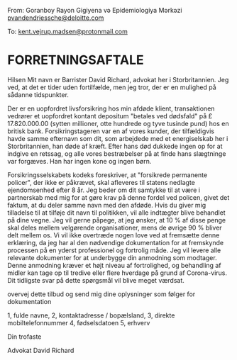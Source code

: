 From: Goranboy Rayon Gigiyena və Epidemiologiya Mərkəzi <pvandendriessche@deloitte.com>

To: kent.vejrup.madsen@protonmail.com

# FORRETNINGSAFTALE



Hilsen Mit navn er Barrister David Richard, advokat her i Storbritannien. Jeg ved, at det er tider uden fortilfælde, men jeg tror, der er en mulighed på sådanne tidspunkter.

Der er en uopfordret livsforsikring hos min afdøde klient, transaktionen vedrører et uopfordret kontant depositum "betales ved dødsfald" på £ 17.820.000.00 (sytten millioner, otte hundrede og tyve tusinde pund) hos en britisk bank. Forsikringstageren var en af vores kunder, der tilfældigvis havde samme efternavn som dit, som arbejdede med et energiselskab her i Storbritannien, han døde af kræft. Efter hans død dukkede ingen op for at indgive en retssag, og alle vores bestræbelser på at finde hans slægtninge var forgæves. Han har ingen kone og ingen børn.

Forsikringsselskabets kodeks foreskriver, at "forsikrede permanente policer", der ikke er påkrævet, skal afleveres til statens nedlagte ejendomsenhed efter 8 år. Jeg beder om dit samtykke til at være i partnerskab med mig for at gøre krav på denne fordel ved policen, givet det faktum, at du deler samme navn med den afdøde. Hvis du giver mig tilladelse til at tilføje dit navn til politikken, vil alle indtægter blive behandlet på dine vegne. Jeg vil gerne påpege, at jeg ønsker, at 10 % af disse penge skal deles mellem velgørende organisationer, mens de øvrige 90 % bliver delt mellem os. Vi vil ikke overtræde nogen love ved at fremsætte denne erklæring, da jeg har al den nødvendige dokumentation for at fremskynde processen på en yderst professionel og fortrolig måde. Jeg vil levere alle relevante dokumenter for at underbygge din anmodning som modtager. Denne anmodning kræver et højt niveau af fortrolighed, og behandling af midler kan tage op til tredive eller flere hverdage på grund af Corona-virus. Dit tidligste svar på dette spørgsmål vil blive meget værdsat.

overvej dette tilbud og send mig dine oplysninger som følger for dokumentation

1, fulde navne,
2, kontaktadresse / bopælsland,
3, direkte mobiltelefonnummer
4, fødselsdatoen
5, erhverv


Din trofaste

Advokat David Richard

